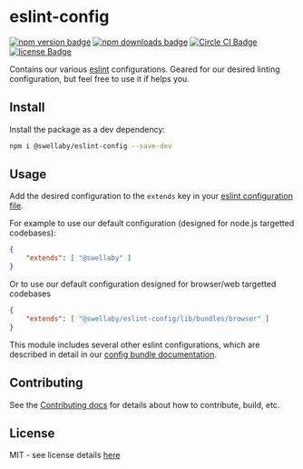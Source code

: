 # eslint-config
[![npm version badge][eslint-config-version-badge]][eslint-config-pkg-url]
[![npm downloads badge][npmjs-downloads-badge]][eslint-config-pkg-url]
[![Circle CI Badge][circle-ci-badge]][circle-ci-url]
[![license Badge][license-badge]][license-url]  

Contains our various [eslint][eslint-url] configurations. Geared for our desired linting configuration, but feel free to use it if helps you.

## Install
Install the package as a dev dependency:
```sh
npm i @swellaby/eslint-config --save-dev
```

## Usage
Add the desired configuration to the `extends` key in your [eslint configuration file][eslint-config-files-url].

For example to use our default configuration (designed for node.js targetted codebases):

```json
{
    "extends": [ "@swellaby" ]
}
```

Or to use our default configuration designed for browser/web targetted codebases

```json
{
    "extends": [ "@swellaby/eslint-config/lib/bundles/browser" ]
}
```

This module includes several other eslint configurations, which are described in detail in our [config bundle documentation][bundles-docs]. 

## Contributing
See the [Contributing docs][contributing-docs] for details about how to contribute, build, etc.

## License
MIT - see license details [here][license-url] 

[license-url]: https://github.com/swellaby/eslint-config/blob/master/LICENSE
[license-badge]: https://img.shields.io/github/license/swellaby/eslint-config.svg
[circle-ci-badge]: https://circleci.com/gh/swellaby/eslint-config.svg?style=shield
[circle-ci-url]: https://circleci.com/gh/swellaby/eslint-config
[eslint-config-version-badge]: https://img.shields.io/npm/v/@swellaby/eslint-config.svg
[eslint-config-pkg-url]: https://www.npmjs.com/package/@swellaby/eslint-config
[npmjs-downloads-badge]: https://img.shields.io/npm/dt/@swellaby/eslint-config.svg
[eslint-url]: https://eslint.org/
[eslint-config-files-url]: https://eslint.org/docs/user-guide/configuring#using-configuration-files
[bundles-docs]: https://github.com/swellaby/eslint-config/blob/master/docs/BUNDLES.md
[contributing-docs]: https://github.com/swellaby/eslint-config/blob/master/docs/CONTRIBUTING.md